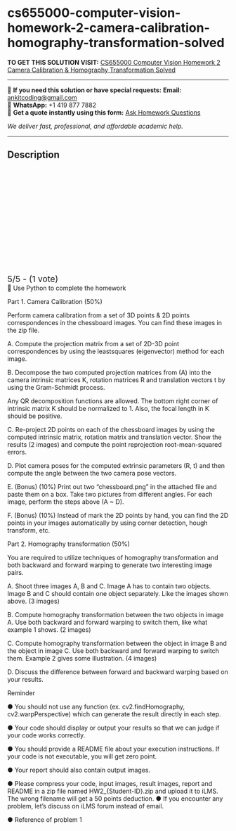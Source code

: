 # cs655000-computer-vision-homework-2-camera-calibration-homography-transformation-solved
**TO GET THIS SOLUTION VISIT:** [CS655000 Computer Vision Homework 2 Camera Calibration & Homography Transformation Solved](https://www.ankitcodinghub.com/product/cs655000-computer-vision-homework-2-camera-calibration-homography-transformation-solved/)


---

📩 **If you need this solution or have special requests:** **Email:** ankitcoding@gmail.com  
📱 **WhatsApp:** +1 419 877 7882  
📄 **Get a quote instantly using this form:** [Ask Homework Questions](https://www.ankitcodinghub.com/services/ask-homework-questions/)

*We deliver fast, professional, and affordable academic help.*

---

<h2>Description</h2>



<div class="kk-star-ratings kksr-auto kksr-align-center kksr-valign-top" data-payload="{&quot;align&quot;:&quot;center&quot;,&quot;id&quot;:&quot;110510&quot;,&quot;slug&quot;:&quot;default&quot;,&quot;valign&quot;:&quot;top&quot;,&quot;ignore&quot;:&quot;&quot;,&quot;reference&quot;:&quot;auto&quot;,&quot;class&quot;:&quot;&quot;,&quot;count&quot;:&quot;1&quot;,&quot;legendonly&quot;:&quot;&quot;,&quot;readonly&quot;:&quot;&quot;,&quot;score&quot;:&quot;5&quot;,&quot;starsonly&quot;:&quot;&quot;,&quot;best&quot;:&quot;5&quot;,&quot;gap&quot;:&quot;4&quot;,&quot;greet&quot;:&quot;Rate this product&quot;,&quot;legend&quot;:&quot;5\/5 - (1 vote)&quot;,&quot;size&quot;:&quot;24&quot;,&quot;title&quot;:&quot;CS655000 Computer Vision Homework 2 Camera Calibration \u0026amp; Homography Transformation Solved&quot;,&quot;width&quot;:&quot;138&quot;,&quot;_legend&quot;:&quot;{score}\/{best} - ({count} {votes})&quot;,&quot;font_factor&quot;:&quot;1.25&quot;}">

<div class="kksr-stars">

<div class="kksr-stars-inactive">
            <div class="kksr-star" data-star="1" style="padding-right: 4px">


<div class="kksr-icon" style="width: 24px; height: 24px;"></div>
        </div>
            <div class="kksr-star" data-star="2" style="padding-right: 4px">


<div class="kksr-icon" style="width: 24px; height: 24px;"></div>
        </div>
            <div class="kksr-star" data-star="3" style="padding-right: 4px">


<div class="kksr-icon" style="width: 24px; height: 24px;"></div>
        </div>
            <div class="kksr-star" data-star="4" style="padding-right: 4px">


<div class="kksr-icon" style="width: 24px; height: 24px;"></div>
        </div>
            <div class="kksr-star" data-star="5" style="padding-right: 4px">


<div class="kksr-icon" style="width: 24px; height: 24px;"></div>
        </div>
    </div>

<div class="kksr-stars-active" style="width: 138px;">
            <div class="kksr-star" style="padding-right: 4px">


<div class="kksr-icon" style="width: 24px; height: 24px;"></div>
        </div>
            <div class="kksr-star" style="padding-right: 4px">


<div class="kksr-icon" style="width: 24px; height: 24px;"></div>
        </div>
            <div class="kksr-star" style="padding-right: 4px">


<div class="kksr-icon" style="width: 24px; height: 24px;"></div>
        </div>
            <div class="kksr-star" style="padding-right: 4px">


<div class="kksr-icon" style="width: 24px; height: 24px;"></div>
        </div>
            <div class="kksr-star" style="padding-right: 4px">


<div class="kksr-icon" style="width: 24px; height: 24px;"></div>
        </div>
    </div>
</div>


<div class="kksr-legend" style="font-size: 19.2px;">
            5/5 - (1 vote)    </div>
    </div>
 Use Python to complete the homework

Part 1. Camera Calibration (50%)

Perform camera calibration from a set of 3D points &amp; 2D points correspondences in the chessboard images. You can find these images in the zip file.

A. Compute the projection matrix from a set of 2D-3D point correspondences by using the leastsquares (eigenvector) method for each image.

B. Decompose the two computed projection matrices from (A) into the camera intrinsic matrices K, rotation matrices R and translation vectors t by using the Gram-Schmidt process.

Any QR decomposition functions are allowed. The bottom right corner of intrinsic matrix K should be normalized to 1. Also, the focal length in K should be positive.

C. Re-project 2D points on each of the chessboard images by using the computed intrinsic matrix, rotation matrix and translation vector. Show the results (2 images) and compute the point reprojection root-mean-squared errors.

D. Plot camera poses for the computed extrinsic parameters (R, t) and then compute the angle between the two camera pose vectors.

E. (Bonus) (10%) Print out two “chessboard.png” in the attached file and paste them on a box. Take two pictures from different angles. For each image, perform the steps above (A ~ D).

F. (Bonus) (10%) Instead of mark the 2D points by hand, you can find the 2D points in your images automatically by using corner detection, hough transform, etc.

Part 2. Homography transformation (50%)

You are required to utilize techniques of homography transformation and both backward and forward warping to generate two interesting image pairs.

A. Shoot three images A, B and C. Image A has to contain two objects. Image B and C should contain one object separately. Like the images shown above. (3 images)

B. Compute homography transformation between the two objects in image A. Use both backward and forward warping to switch them, like what example 1 shows. (2 images)

C. Compute homography transformation between the object in image B and the object in image C. Use both backward and forward warping to switch them. Example 2 gives some illustration. (4 images)

D. Discuss the difference between forward and backward warping based on your results.

Reminder

● You should not use any function (ex. cv2.findHomography, cv2.warpPerspective) which can generate the result directly in each step.

● Your code should display or output your results so that we can judge if your code works correctly.

● You should provide a README file about your execution instructions. If your code is not executable, you will get zero point.

● Your report should also contain output images.

● Please compress your code, input images, result images, report and README in a zip file named HW2_{Student-ID}.zip and upload it to iLMS. The wrong filename will get a 50 points deduction. ● If you encounter any problem, let’s discuss on iLMS forum instead of email.

● Reference of problem 1
